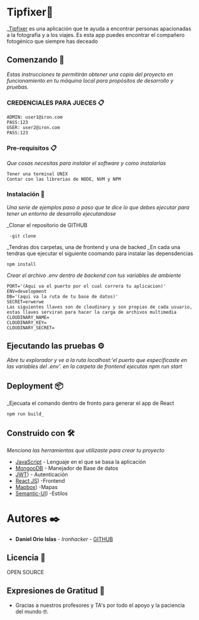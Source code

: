 # Tipfixer📸
_[Tipfixer](https://peaceful-knuth-4e5b50.netlify.com/) es una aplicación que te ayuda a encontrar personas apacionadas a la fotografia y a los viajes. Es esta app puedes encontrar el compañero fotogénico  que siempre has deceado


## Comenzando 🚀

_Estas instrucciones te permitirán obtener una copia del proyecto en funcionamiento en tu máquina local para propósitos de desarrollo y pruebas._
### CREDENCIALES PARA JUECES 📋
```
ADMIN: user1@iron.com
PASS:123
USER: user2@iron.com 
PASS:123
```
### Pre-requisitos 📋

_Que cosas necesitas para instalar el software y como instalarlas_
```
Tener una terminal UNIX
Contar con las librerias de NODE, NVM y NPM

```

### Instalación 🔧

_Una serie de ejemplos paso a paso que te dice lo que debes ejecutar para tener un entorno de desarrollo ejecutandose_

_Clonar el repositorio de GITHUB

```
 -git clone
```
_Tendras dos carpetas, una de frontend y una de backed
_En cada una tendras que ejecutar el siguiente coomando para instalar las depensdencias




```
npm install
```
_Crear el archivo .env dentro de backend con tus variables de ambiente_

```
PORT='(Aqui va el puerto por el cual correra tu aplicacion)'
ENV=development
DB='(aqui va la ruta de tu base de datos)'
SECRET=erwerwe
Las siguientes llaves son de cloudinary y son propias de cada usuario, estas llaves serviran para hacer la carga de archivos multimedia 
CLOUDINARY_NAME=
CLOUDINARY_KEY=
CLOUDINARY_SECRET=
```

## Ejecutando las pruebas ⚙️

_Abre tu explorador y ve a la ruta localhost:'el puerto que especificaste en las variables del .env'. en la carpeta de frontend ejecutas npm run start_


## Deployment 📦

_Ejecuata el comando dentro de fronto para generar el app de React

    npm run build_


## Construido con 🛠️

_Menciona las herramientas que utilizaste para crear tu proyecto_

* [JavaScript]([https://www.javascript.com/](https://www.javascript.com/)) - Lenguaje en el que se basa la aplicación
* [MongooDB]([https://www.mongodb.com/](https://www.mongodb.com/)) - Manejador de Base de datos
* [JWT]([https://jwt.io/)) - Autenticación
* [React JS]([https://es.reactjs.org/)) -Frontend 
* [Mapbox]([https://www.mapbox.com/)) -Mapas 
* [Semantic-UI]([https://react.semantic-ui.com)) -Estilos 
# Autores ✒️


* **Daniel Orio Islas** - *Ironhacker* - [GITHUB]([https://github.com/danielislas3](https://github.com/danielislas3))


## Licencia 📄

OPEN SOURCE

## Expresiones de Gratitud 🎁

* Gracias a nuestros profesores y TA's por todo el apoyo y la paciencia del mundo 🤓.
